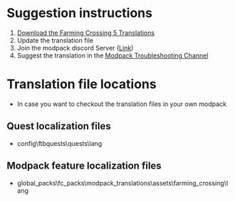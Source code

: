 # Suggestion instructions

1. [Download the Farming Crossing 5 Translations](https://www.dropbox.com/scl/fi/z0vk8hwgdubnbb28yvopq/Farming-Crossing-5-Translations.json?rlkey=zkrw8ad4jjulyo4y59awq3jnh&dl=0)
2. Update the translation file
3. Join the modpack discord Server ([Link](https://discord.gg/B34WW6b8X2))
4. Suggest the translation in the [Modpack Troubleshooting Channel](https://discord.com/channels/815402611800408065/1219798609680400474)

# Translation file locations

- In case you want to checkout the translation files in your own modpack

## Quest localization files

- config\ftbquests\quests\lang

## Modpack feature localization files

- global_packs\fc_packs\modpack_translations\assets\farming_crossing\lang
